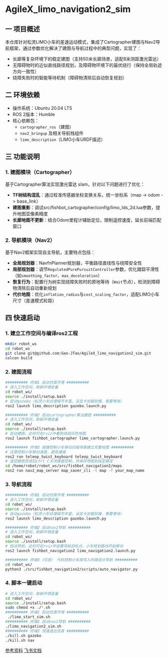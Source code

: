 # AgileX_limo_navigation2_sim
## 一 项目概述
本仓库针对松灵LIMO小车的差速运动模式，集成了Cartographer建图与Nav2导航框架，通过参数优化解决了建图与导航过程中的典型问题，实现了：
- 长廊等复杂环境下的稳定建图（支持50米长廊场景，适配8米测距激光雷达）
- 无障碍物时的近似直线路径规划，及障碍物环境下的最优绕行（保持全局轨迹方向一致性）
- 绕障失败时的智能等待机制（障碍物清除后自动恢复规划）

## 二 环境依赖
- 操作系统：Ubuntu 20.04 LTS
- ROS 2版本：Humble 
- 核心依赖包：
  - `cartographer_ros`（建图）
  - `nav2_bringup` 及相关导航栈组件
  - `limo_description`（LIMO小车URDF描述）

## 三 功能说明

### 1. 建图模块（Cartographer）
基于Cartographer算法实现激光雷达 slam，针对以下问题进行了优化：
- **TF树结构混乱**：通过校准传感器坐标变换关系，统一坐标系（map -> odom -> base_link）
- **建图重影**：调试src/fishbot_cartographer/config/limo_lds_2d.lua参数，提升地图亚像素精度
- **长廊地图不更新**：结合Odom里程计辅助定位，限制遥控速度，延长前端匹配窗口

### 2. 导航模块（Nav2）
基于Nav2框架实现自主导航，主要特点包括：
- **全局规划器**：NavfnPlanner规划器，平衡路径直线性与绕障安全性
- **局部规划器**：调节`RegulatedPurePursuitController`参数，优化跟踪平滑性（如`smoothing_factor`、`max_deceleration`）
- **恢复行为**：配置行为树实现绕障失败时的原地等待（`Wait`节点），检测到障碍物清除后自动重新规划
- **代价地图**：优化`inflation_radius`与`cost_scaling_factor`，适配LIMO小车尺寸（差速模式轮距）

## 四 快速启动

### 1. 建立工作空间与编译ros2工程
```bash
mkdir robot_ws
cd robot_ws
git clone git@github.com:Geo-JTao/AgileX_limo_navigation2_sim.git
colcon build
```
### 2. 建图流程
```bash
########## 终端1 启动仿真环境 ##########
# 进入工作空间，刷新环境变量
cd robot_ws/
source ./install/setup.bash 
# 启动gazebo（松灵小车纹理细节丰富，没显卡加载较慢，需要等待）
ros2 launch limo_description gazebo.launch.py 

########## 终端2 启动cartographer算法建图 ##########
# 进入工作空间，刷新环境变量
cd robot_ws/
source ./install/setup.bash 
# 启动建图，此时可在rviz中看到局部灰色地图
ros2 launch fishbot_cartographer limo_cartographer.launch.py 

########## 终端3 按键控制小车移动扫描场景建立完整地图 ##########
# 注意控制小车移动速度，避免撞墙
ros2 run teleop_twist_keyboard teleop_twist_keyboard 
# 遥控建图完成后ctrl C关闭键盘控制，并保存地图到指定路径
cd /home/robot/robot_ws/src/fishbot_navigation2/maps
ros2 run nav2_map_server map_saver_cli -t map -f your_map_name
```
### 3. 导航流程
```bash
########## 终端1 启动仿真环境 ##########
# 进入工作空间，刷新环境变量
cd robot_ws/
source ./install/setup.bash 
# 启动gazebo（松灵小车纹理细节丰富，没显卡加载较慢，需要等待）
ros2 launch limo_description gazebo.launch.py

########## 终端2 启动nav2导航 ##########
# 进入工作空间，刷新环境变量
cd robot_ws/
source ./install/setup.bash 
# 启动导航，此时可在rviz中设置导航目标点，小车规划路线开始移动
ros2 launch fishbot_navigation2 limo_navigation2.launch.py

########## 终端3（可选） 代码控制小车按写入的路径点导航 ##########
cd robot_ws/
python3 ./src/fishbot_navigation2/scripts/auto_navigator.py
```
### 4. 脚本一键启动
```bash
# 进入工作空间，刷新环境变量
cd robot_ws/
source ./install/setup.bash
sudo chmod +x ./*.sh
########## 终端1 启动仿真环境 ##########
 ./limo_start_sim.sh 
########## 终端2 启动nav2导航 ##########
./limo_navigation2_sim.sh 
########## 终端3 快速退出仿真 ##########
./kill.sh gazebo
./kill.sh nav
```
[参考资料](https://fishros.com/d2lros2/#/)
[飞书文档](https://lcnykm9wb18t.feishu.cn/wiki/FuDxwAjSAiZAGxkj05ecrAaLn7b)
